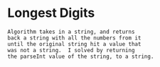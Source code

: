 # Longest Digits
	Algorithm takes in a string, and returns
	back a string with all the numbers from it
	until the original string hit a value that
	was not a string.  I solved by returning
	the parseInt value of the string, to a string. 